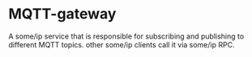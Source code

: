 # MQTT-gateway
A some/ip service that is responsible for subscribing and publishing to different MQTT topics. other some/ip clients call it via some/ip RPC.
